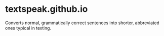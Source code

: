 # textspeak.github.io
Converts normal, grammatically correct sentences into shorter, abbreviated ones typical in texting.
